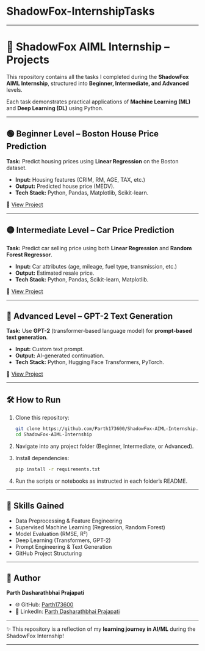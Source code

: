 # ShadowFox-InternshipTasks


---

# 🚀 ShadowFox AIML Internship – Projects

This repository contains all the tasks I completed during the **ShadowFox AIML Internship**, structured into **Beginner, Intermediate, and Advanced** levels.

Each task demonstrates practical applications of **Machine Learning (ML)** and **Deep Learning (DL)** using Python.

---

## 🟢 Beginner Level – Boston House Price Prediction

**Task:** Predict housing prices using **Linear Regression** on the Boston dataset.

* **Input:** Housing features (CRIM, RM, AGE, TAX, etc.)
* **Output:** Predicted house price (MEDV).
* **Tech Stack:** Python, Pandas, Matplotlib, Scikit-learn.

🔗 [View Project](./Beginner_BostonHousePrice)

---

## 🟡 Intermediate Level – Car Price Prediction

**Task:** Predict car selling price using both **Linear Regression** and **Random Forest Regressor**.

* **Input:** Car attributes (age, mileage, fuel type, transmission, etc.)
* **Output:** Estimated resale price.
* **Tech Stack:** Python, Pandas, Scikit-learn, Matplotlib.

🔗 [View Project](./Intermediate_CarPricePrediction)

---

## 🔴 Advanced Level – GPT-2 Text Generation

**Task:** Use **GPT-2** (transformer-based language model) for **prompt-based text generation**.

* **Input:** Custom text prompt.
* **Output:** AI-generated continuation.
* **Tech Stack:** Python, Hugging Face Transformers, PyTorch.

🔗 [View Project](./Advanced_GPT2_TextGeneration)

---

## 🛠️ How to Run

1. Clone this repository:

   ```bash
   git clone https://github.com/Parth173600/ShadowFox-AIML-Internship.git
   cd ShadowFox-AIML-Internship
   ```

2. Navigate into any project folder (Beginner, Intermediate, or Advanced).

3. Install dependencies:

   ```bash
   pip install -r requirements.txt
   ```

4. Run the scripts or notebooks as instructed in each folder’s README.

---

## 📌 Skills Gained

* Data Preprocessing & Feature Engineering
* Supervised Machine Learning (Regression, Random Forest)
* Model Evaluation (RMSE, R²)
* Deep Learning (Transformers, GPT-2)
* Prompt Engineering & Text Generation
* GitHub Project Structuring

---

## 👤 Author

**Parth Dasharathbhai Prajapati**

* 🌐 GitHub: [Parth173600](https://github.com/Parth173600)
* 💼 LinkedIn: [Parth Dasharathbhai Prajapati](https://www.linkedin.com/in/dte-gecbh-com-parth-prajapati-55980a282)

---

✨ This repository is a reflection of my **learning journey in AI/ML** during the ShadowFox Internship!

---
